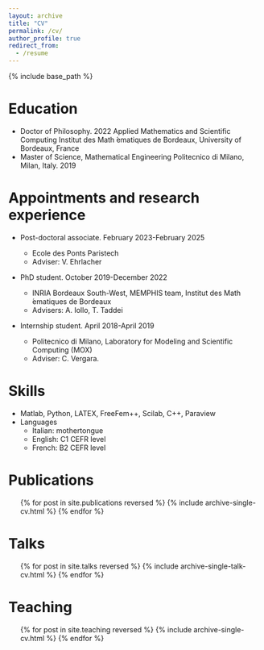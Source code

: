 ```yaml
---
layout: archive
title: "CV"
permalink: /cv/
author_profile: true
redirect_from:
  - /resume
---
```


{% include base_path %}

Education
======
* Doctor of Philosophy. 2022
Applied Mathematics and Scientific Computing
Institut des Math ́ematiques de Bordeaux, University of Bordeaux, France
* Master of Science, Mathematical Engineering Politecnico di Milano, Milan, Italy. 2019

Appointments and research experience
======
* Post-doctoral associate. February 2023-February 2025
  * Ecole des Ponts Paristech
  * Adviser: V. Ehrlacher

* PhD student. October 2019-December 2022
  * INRIA Bordeaux South-West, MEMPHIS team, Institut des Math ́ematiques de Bordeaux
  * Advisers: A. Iollo, T. Taddei

* Internship student. April 2018-April 2019
  * Politecnico di Milano, Laboratory for Modeling and Scientific Computing (MOX)
  * Adviser: C. Vergara.
  
Skills
======
* Matlab, Python, LATEX, FreeFem++, Scilab, C++, Paraview
* Languages
  * Italian: mothertongue
  * English: C1 CEFR level
  * French: B2 CEFR level

Publications
======
  <ul>{% for post in site.publications reversed %}
    {% include archive-single-cv.html %}
  {% endfor %}</ul>
  
Talks
======
  <ul>{% for post in site.talks reversed %}
    {% include archive-single-talk-cv.html  %}
  {% endfor %}</ul>
  
Teaching
======
  <ul>{% for post in site.teaching reversed %}
    {% include archive-single-cv.html %}
  {% endfor %}</ul>
  
